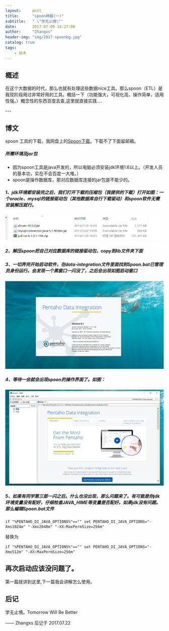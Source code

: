 ```yaml
---
layout:     post
title:      "spoon神器(一)"
subtitle:   " \"学无止境\""
date:       2017-07-09 14:27:00
author:     "Zhangxs"
header-img: "img/2017-spoonbg.jpg"
catalog: true
tags:
    - 技术
---
```




## 概述
在这个大数据的时代，那么也就有处理这些数据nice工具。那么spoon（ETL）是我现阶段用过非常好用的工具。概括一下（功能强大，可视化高，操作简单，适用性强。）概念性的东西百度去查,这里就直接实践....

<p id = "build"></p>
---

## 博文
spoon 工具的下载，我网盘上的[Spoon下载](http://pan.baidu.com/s/1jIwvhKM)。下载不了下面留邮箱。
##### 所需环境及jar包
- 因为spoon工具是java开发的，所以电脑必须安装jdk环境1.6以上。（开发人员的基本功，实在不会百度一大堆。）
- spoon是操作数据库，那对应数据库连接的jar包是不能少的。

##### 1、jdk环境都安装完之后，我们打开下载的压缩包（我提供的下载）打开如图：一个oracle、mysql的链接驱动包（其他数据库自行下载驱动）和spoon软件无需安装解压就行。
![Alt text](/img/2017-spoonpost-1.jpg)
##### 2、解压spoon把自己对应数据库的链接驱动包，copy到lib文件夹下面
##### 3、一切弄完开始启动软件，在data-integration文件里面找到Spoon.bat已管理员身份运行。会发现一个黑窗口一闪没了，之后会出现如图启动窗口
![Alt text](/img/2017-spoonpost-2.jpg)
##### 4、等待一会就会出现spoon的操作界面了。如图：
![Alt text](/img/2017-spoonpost-3.jpg)

##### 5、如果有同学第三部一闪之后。什么也没出现，那么问题来了。有可能是你jdk环境变量没有配好，仔细检查JAVA_HIME等变量是否配好。如果jdk没有问题。那么编辑Spoon.bat文件

```
if "%PENTAHO_DI_JAVA_OPTIONS%"=="" set PENTAHO_DI_JAVA_OPTIONS="-Xms1024m" "-Xmx2048m" "-XX:MaxPermSize=256m"
```
替换为
```
if "%PENTAHO_DI_JAVA_OPTIONS%"=="" set PENTAHO_DI_JAVA_OPTIONS="-Xmx512m" "-XX:MaxPermSize=256m"
```
再次启动应该没问题了。
---
第一篇就讲到这里,下一篇我会讲解怎么使用。



## 后记

学无止境。Tomorrow Will Be Better

—— Zhangxs 后记于 2017.07.22
